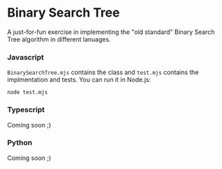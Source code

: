 # Binary Search Tree

A just-for-fun exercise in implementing the "old standard" Binary Search Tree algorithm in 
different lanuages.

### Javascript
```BinarySearchTree.mjs``` contains the class and ```test.mjs``` contains the implmentation 
and tests.  You can run it in Node.js:

```node test.mjs```

### Typescript 

Coming soon ;)

### Python

Coming soon ;)